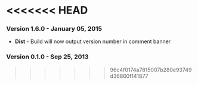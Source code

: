 <<<<<<< HEAD
=======
### Version 1.6.0 - January 05, 2015

- **Dist** - Build will now output version number in comment banner

### Version 0.1.0 - Sep 25, 2013
>>>>>>> 96c4f0174a7815007b280e93749d36860f141877
